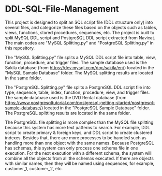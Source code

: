 # DDL-SQL-File-Management
This project is designed to split an SQL script file (DDL structure only) into several files, and categorize these files based on the objects such as tables, views, functions, stored procedures, sequences, etc. The project is built to split MySQL DDL script and PostgreSQL DDL script extracted from Navicat. The main codes are "MySQL Splitting.py" and "PostgreSQL Splitting.py" in this repository.

The "MySQL Splitting.py" file splits a MySQL DDL script file into table, view, function, procedure, and trigger files. The sample database used is the Sakila database (from https://dev.mysql.com/doc/sakila/en/) located in the "MySQL Sample Database" folder. The MySQL splitting results are located in the same folder.

The "PostgreSQL Splitting.py" file splits a PostgreSQL DDL script file into type, sequence, table, index, function, procedure, view, and trigger files. The sample database used is the DVD Rental database (from https://www.postgresqltutorial.com/postgresql-getting-started/postgresql-sample-database/) located in the "PostgreSQL Sample Database" folder. The PostgreSQL splitting results are located in the same folder.

The PostgreSQL file splitting is more complex than the MySQL file splitting because this system has more text patterns to search. For example, DDL script to create primary & foreign keys, and DDL script to create clustered indexes. Besides that, there are more processes to be handled such as handling more than one object with the same names. Because PostgreSQL has schemas, this system can only process one schema file in one execution. For the next execution with a different schema, the system will combine all the objects from all the schemas executed. If there are objects with similar names, then they will be named using sequences, for example, customer_1, customer_2, etc.
